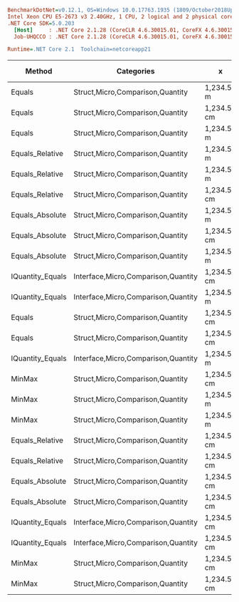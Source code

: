``` ini

BenchmarkDotNet=v0.12.1, OS=Windows 10.0.17763.1935 (1809/October2018Update/Redstone5), VM=Hyper-V
Intel Xeon CPU E5-2673 v3 2.40GHz, 1 CPU, 2 logical and 2 physical cores
.NET Core SDK=5.0.203
  [Host]     : .NET Core 2.1.28 (CoreCLR 4.6.30015.01, CoreFX 4.6.30015.01), X64 RyuJIT
  Job-UHQCCO : .NET Core 2.1.28 (CoreCLR 4.6.30015.01, CoreFX 4.6.30015.01), X64 RyuJIT

Runtime=.NET Core 2.1  Toolchain=netcoreapp21  

```
|           Method |                          Categories |           x |           y |     Mean |    Error |   StdDev |   StdErr |      Min |      Max |   Median |  Gen 0 | Gen 1 | Gen 2 | Allocated |
|----------------- |------------------------------------ |------------ |------------ |---------:|---------:|---------:|---------:|---------:|---------:|---------:|-------:|------:|------:|----------:|
|           Equals |    Struct,Micro,Comparison,Quantity |  1,234.56 m |  1,234.56 m | 10.40 ns | 0.156 ns | 0.146 ns | 0.038 ns | 10.19 ns | 10.66 ns | 10.39 ns |      - |     - |     - |         - |
|           Equals |    Struct,Micro,Comparison,Quantity | 1,234.56 cm | 1,234.56 cm | 10.53 ns | 0.179 ns | 0.167 ns | 0.043 ns | 10.32 ns | 10.86 ns | 10.48 ns |      - |     - |     - |         - |
|           Equals |    Struct,Micro,Comparison,Quantity |  1,234.56 m |         0 m | 11.21 ns | 0.141 ns | 0.132 ns | 0.034 ns | 11.00 ns | 11.43 ns | 11.17 ns |      - |     - |     - |         - |
|  Equals_Relative |    Struct,Micro,Comparison,Quantity |  1,234.56 m |         0 m | 12.49 ns | 0.147 ns | 0.130 ns | 0.035 ns | 12.34 ns | 12.77 ns | 12.46 ns |      - |     - |     - |         - |
|  Equals_Relative |    Struct,Micro,Comparison,Quantity |  1,234.56 m |  1,234.56 m | 12.59 ns | 0.192 ns | 0.179 ns | 0.046 ns | 12.35 ns | 13.02 ns | 12.56 ns |      - |     - |     - |         - |
|  Equals_Relative |    Struct,Micro,Comparison,Quantity | 1,234.56 cm | 1,234.56 cm | 12.73 ns | 0.242 ns | 0.227 ns | 0.059 ns | 12.37 ns | 13.15 ns | 12.70 ns |      - |     - |     - |         - |
|  Equals_Absolute |    Struct,Micro,Comparison,Quantity |  1,234.56 m |  1,234.56 m | 13.14 ns | 0.105 ns | 0.093 ns | 0.025 ns | 12.96 ns | 13.31 ns | 13.17 ns |      - |     - |     - |         - |
|  Equals_Absolute |    Struct,Micro,Comparison,Quantity | 1,234.56 cm | 1,234.56 cm | 13.14 ns | 0.215 ns | 0.190 ns | 0.051 ns | 12.84 ns | 13.57 ns | 13.10 ns |      - |     - |     - |         - |
|  Equals_Absolute |    Struct,Micro,Comparison,Quantity |  1,234.56 m |         0 m | 13.23 ns | 0.184 ns | 0.163 ns | 0.044 ns | 12.99 ns | 13.58 ns | 13.22 ns |      - |     - |     - |         - |
| IQuantity_Equals | Interface,Micro,Comparison,Quantity | 1,234.56 cm | 1,234.56 cm | 16.12 ns | 0.218 ns | 0.204 ns | 0.053 ns | 15.82 ns | 16.55 ns | 16.07 ns |      - |     - |     - |         - |
| IQuantity_Equals | Interface,Micro,Comparison,Quantity |  1,234.56 m |  1,234.56 m | 16.22 ns | 0.334 ns | 0.312 ns | 0.081 ns | 15.80 ns | 16.79 ns | 16.22 ns |      - |     - |     - |         - |
|           Equals |    Struct,Micro,Comparison,Quantity | 1,234.56 cm |        0 km | 16.48 ns | 0.200 ns | 0.177 ns | 0.047 ns | 16.08 ns | 16.73 ns | 16.53 ns |      - |     - |     - |         - |
|           Equals |    Struct,Micro,Comparison,Quantity | 1,234.56 cm |         0 m | 17.17 ns | 0.241 ns | 0.214 ns | 0.057 ns | 16.88 ns | 17.60 ns | 17.13 ns |      - |     - |     - |         - |
| IQuantity_Equals | Interface,Micro,Comparison,Quantity |  1,234.56 m |         0 m | 17.34 ns | 0.348 ns | 0.325 ns | 0.084 ns | 16.71 ns | 18.07 ns | 17.32 ns |      - |     - |     - |         - |
|           MinMax |    Struct,Micro,Comparison,Quantity | 1,234.56 cm | 1,234.56 cm | 19.70 ns | 0.202 ns | 0.189 ns | 0.049 ns | 19.29 ns | 20.00 ns | 19.72 ns | 0.0050 |     - |     - |      32 B |
|           MinMax |    Struct,Micro,Comparison,Quantity |  1,234.56 m |         0 m | 20.02 ns | 0.239 ns | 0.212 ns | 0.057 ns | 19.50 ns | 20.29 ns | 20.04 ns | 0.0050 |     - |     - |      32 B |
|           MinMax |    Struct,Micro,Comparison,Quantity |  1,234.56 m |  1,234.56 m | 20.09 ns | 0.323 ns | 0.302 ns | 0.078 ns | 19.59 ns | 20.53 ns | 20.13 ns | 0.0050 |     - |     - |      32 B |
|  Equals_Relative |    Struct,Micro,Comparison,Quantity | 1,234.56 cm |        0 km | 20.42 ns | 0.326 ns | 0.305 ns | 0.079 ns | 19.97 ns | 21.00 ns | 20.44 ns |      - |     - |     - |         - |
|  Equals_Relative |    Struct,Micro,Comparison,Quantity | 1,234.56 cm |         0 m | 21.08 ns | 0.323 ns | 0.303 ns | 0.078 ns | 20.51 ns | 21.65 ns | 21.03 ns |      - |     - |     - |         - |
|  Equals_Absolute |    Struct,Micro,Comparison,Quantity | 1,234.56 cm |         0 m | 21.39 ns | 0.271 ns | 0.240 ns | 0.064 ns | 20.99 ns | 21.90 ns | 21.39 ns |      - |     - |     - |         - |
|  Equals_Absolute |    Struct,Micro,Comparison,Quantity | 1,234.56 cm |        0 km | 21.42 ns | 0.285 ns | 0.267 ns | 0.069 ns | 21.04 ns | 21.94 ns | 21.39 ns |      - |     - |     - |         - |
| IQuantity_Equals | Interface,Micro,Comparison,Quantity | 1,234.56 cm |        0 km | 22.77 ns | 0.318 ns | 0.298 ns | 0.077 ns | 22.20 ns | 23.25 ns | 22.69 ns |      - |     - |     - |         - |
| IQuantity_Equals | Interface,Micro,Comparison,Quantity | 1,234.56 cm |         0 m | 23.24 ns | 0.366 ns | 0.342 ns | 0.088 ns | 22.69 ns | 23.96 ns | 23.30 ns |      - |     - |     - |         - |
|           MinMax |    Struct,Micro,Comparison,Quantity | 1,234.56 cm |        0 km | 24.76 ns | 0.312 ns | 0.292 ns | 0.075 ns | 24.33 ns | 25.31 ns | 24.71 ns | 0.0050 |     - |     - |      32 B |
|           MinMax |    Struct,Micro,Comparison,Quantity | 1,234.56 cm |         0 m | 24.79 ns | 0.264 ns | 0.234 ns | 0.063 ns | 24.45 ns | 25.25 ns | 24.71 ns | 0.0050 |     - |     - |      32 B |
